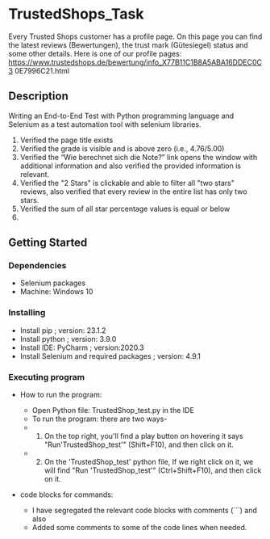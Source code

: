 # TrustedShops_Task
Every Trusted Shops customer has a profile page. On this page you can find the 
latest reviews (Bewertungen), the trust mark (Gütesiegel) status and some other 
details.
Here is one of our profile 
pages: https://www.trustedshops.de/bewertung/info_X77B11C1B8A5ABA16DDEC0C3
0E7996C21.html

## Description

Writing an End-to-End Test with Python programming language and Selenium as a test automation tool with selenium libraries.

1. Verified the page title exists
2. Verified the grade is visible and is above zero (i.e., 4.76/5.00)
3. Verified the “Wie berechnet sich die Note?” link opens the window with 
additional information and also verified the provided information is relevant.
4. Verified the "2 Stars" is clickable and able to filter all "two stars" reviews, also verified that every review in 
the entire list has only two stars.
5. Verified the sum of all star percentage values is equal or below 
100.
## Getting Started

### Dependencies

* Selenium packages
* Machine: Windows 10

### Installing

* Install pip ; version: 23.1.2
* Install python ; version: 3.9.0
* Install IDE: PyCharm ; version:2020.3 
* Install Selenium and required packages ; version: 4.9.1

### Executing program

* How to run the program: 
  - Open Python file: TrustedShop_test.py in the IDE
  - To run the program: there are two ways-
  -   1) On the top right, you'll find a play button on hovering it says "Run'TrustedShop_test'" (Shift+F10), and then click on it.
  -   2) On the 'TrustedShop_test' python file, If we right click on it, we will find "Run 'TrustedShop_test'" (Ctrl+Shift+F10), and then click on it.

* code blocks for commands: 
  - I have segregated the relevant code blocks with comments (```) and also
  - Added some comments to some of the code lines when needed.








